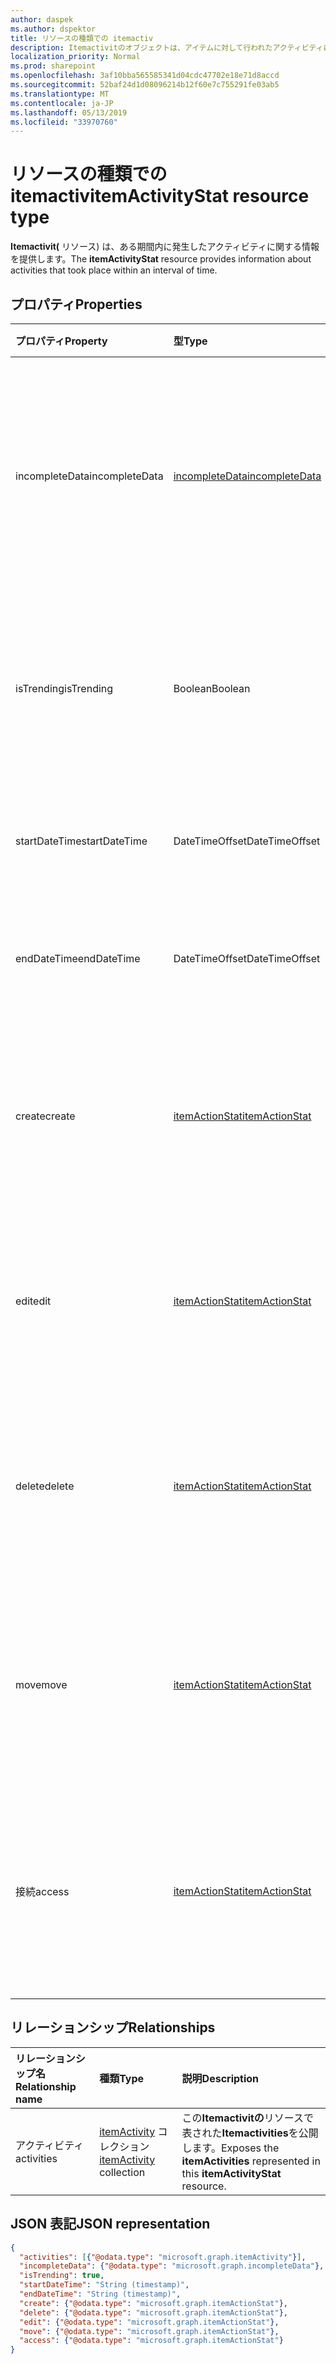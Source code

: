 ```yaml
---
author: daspek
ms.author: dspektor
title: リソースの種類での itemactiv
description: Itemactivitのオブジェクトは、アイテムに対して行われたアクティビティに関する情報を提供します。
localization_priority: Normal
ms.prod: sharepoint
ms.openlocfilehash: 3af10bba565585341d04cdc47702e18e71d8accd
ms.sourcegitcommit: 52baf24d1d08096214b12f60e7c755291fe03ab5
ms.translationtype: MT
ms.contentlocale: ja-JP
ms.lasthandoff: 05/13/2019
ms.locfileid: "33970760"
---
```

# <a name="itemactivitystat-resource-type"></a><span data-ttu-id="46916-103">リソースの種類での itemactiv</span><span class="sxs-lookup"><span data-stu-id="46916-103">itemActivityStat resource type</span></span>

<span data-ttu-id="46916-104">**Itemactivit(** リソース) は、ある期間内に発生したアクティビティに関する情報を提供します。</span><span class="sxs-lookup"><span data-stu-id="46916-104">The **itemActivityStat** resource provides information about activities that took place within an interval of time.</span></span>

## <a name="properties"></a><span data-ttu-id="46916-105">プロパティ</span><span class="sxs-lookup"><span data-stu-id="46916-105">Properties</span></span>

| <span data-ttu-id="46916-106">プロパティ</span><span class="sxs-lookup"><span data-stu-id="46916-106">Property</span></span>         | <span data-ttu-id="46916-107">型</span><span class="sxs-lookup"><span data-stu-id="46916-107">Type</span></span>                    | <span data-ttu-id="46916-108">説明</span><span class="sxs-lookup"><span data-stu-id="46916-108">Description</span></span>
|:-----------------|:------------------------|:----------------------------------------
| <span data-ttu-id="46916-109">incompleteData</span><span class="sxs-lookup"><span data-stu-id="46916-109">incompleteData</span></span>   | <span data-ttu-id="46916-110">[incompleteData][]</span><span class="sxs-lookup"><span data-stu-id="46916-110">[incompleteData][]</span></span>      | <span data-ttu-id="46916-111">この間隔の統計情報が不完全なデータに基づくことを示します。</span><span class="sxs-lookup"><span data-stu-id="46916-111">Indicates that the statistics in this interval are based on incomplete data.</span></span> <span data-ttu-id="46916-112">値の取得のみ可能です。</span><span class="sxs-lookup"><span data-stu-id="46916-112">Read-only.</span></span>
| <span data-ttu-id="46916-113">isTrending</span><span class="sxs-lookup"><span data-stu-id="46916-113">isTrending</span></span>       | <span data-ttu-id="46916-114">Boolean</span><span class="sxs-lookup"><span data-stu-id="46916-114">Boolean</span></span>                 | <span data-ttu-id="46916-115">アイテムが "傾向" であるかどうかを示します。</span><span class="sxs-lookup"><span data-stu-id="46916-115">Indicates whether the item is "trending."</span></span> <span data-ttu-id="46916-116">値の取得のみ可能です。</span><span class="sxs-lookup"><span data-stu-id="46916-116">Read-only.</span></span>
| <span data-ttu-id="46916-117">startDateTime</span><span class="sxs-lookup"><span data-stu-id="46916-117">startDateTime</span></span>    | <span data-ttu-id="46916-118">DateTimeOffset</span><span class="sxs-lookup"><span data-stu-id="46916-118">DateTimeOffset</span></span>          | <span data-ttu-id="46916-119">間隔が開始されたとき。</span><span class="sxs-lookup"><span data-stu-id="46916-119">When the interval starts.</span></span> <span data-ttu-id="46916-120">値の取得のみ可能です。</span><span class="sxs-lookup"><span data-stu-id="46916-120">Read-only.</span></span>
| <span data-ttu-id="46916-121">endDateTime</span><span class="sxs-lookup"><span data-stu-id="46916-121">endDateTime</span></span>      | <span data-ttu-id="46916-122">DateTimeOffset</span><span class="sxs-lookup"><span data-stu-id="46916-122">DateTimeOffset</span></span>          | <span data-ttu-id="46916-123">間隔が終了したとき。</span><span class="sxs-lookup"><span data-stu-id="46916-123">When the interval ends.</span></span> <span data-ttu-id="46916-124">値の取得のみ可能です。</span><span class="sxs-lookup"><span data-stu-id="46916-124">Read-only.</span></span>
| <span data-ttu-id="46916-125">create</span><span class="sxs-lookup"><span data-stu-id="46916-125">create</span></span>           | <span data-ttu-id="46916-126">[itemActionStat][]</span><span class="sxs-lookup"><span data-stu-id="46916-126">[itemActionStat][]</span></span>      | <span data-ttu-id="46916-127">この間隔における**create**アクションに関する統計。</span><span class="sxs-lookup"><span data-stu-id="46916-127">Statistics about the **create** actions in this interval.</span></span> <span data-ttu-id="46916-128">値の取得のみ可能です。</span><span class="sxs-lookup"><span data-stu-id="46916-128">Read-only.</span></span>
| <span data-ttu-id="46916-129">edit</span><span class="sxs-lookup"><span data-stu-id="46916-129">edit</span></span>             | <span data-ttu-id="46916-130">[itemActionStat][]</span><span class="sxs-lookup"><span data-stu-id="46916-130">[itemActionStat][]</span></span>      | <span data-ttu-id="46916-131">この間隔の**編集**アクションに関する統計。</span><span class="sxs-lookup"><span data-stu-id="46916-131">Statistics about the **edit** actions in this interval.</span></span> <span data-ttu-id="46916-132">値の取得のみ可能です。</span><span class="sxs-lookup"><span data-stu-id="46916-132">Read-only.</span></span>
| <span data-ttu-id="46916-133">delete</span><span class="sxs-lookup"><span data-stu-id="46916-133">delete</span></span>           | <span data-ttu-id="46916-134">[itemActionStat][]</span><span class="sxs-lookup"><span data-stu-id="46916-134">[itemActionStat][]</span></span>      | <span data-ttu-id="46916-135">この間隔の**削除**アクションに関する統計情報。</span><span class="sxs-lookup"><span data-stu-id="46916-135">Statistics about the **delete** actions in this interval.</span></span> <span data-ttu-id="46916-136">値の取得のみ可能です。</span><span class="sxs-lookup"><span data-stu-id="46916-136">Read-only.</span></span>
| <span data-ttu-id="46916-137">move</span><span class="sxs-lookup"><span data-stu-id="46916-137">move</span></span>             | <span data-ttu-id="46916-138">[itemActionStat][]</span><span class="sxs-lookup"><span data-stu-id="46916-138">[itemActionStat][]</span></span>      | <span data-ttu-id="46916-139">この間隔における**移動**アクションに関する統計。</span><span class="sxs-lookup"><span data-stu-id="46916-139">Statistics about the **move** actions in this interval.</span></span> <span data-ttu-id="46916-140">値の取得のみ可能です。</span><span class="sxs-lookup"><span data-stu-id="46916-140">Read-only.</span></span>
| <span data-ttu-id="46916-141">接続</span><span class="sxs-lookup"><span data-stu-id="46916-141">access</span></span>           | <span data-ttu-id="46916-142">[itemActionStat][]</span><span class="sxs-lookup"><span data-stu-id="46916-142">[itemActionStat][]</span></span>      | <span data-ttu-id="46916-143">この間隔における**アクセス**アクションに関する統計情報。</span><span class="sxs-lookup"><span data-stu-id="46916-143">Statistics about the **access** actions in this interval.</span></span> <span data-ttu-id="46916-144">値の取得のみ可能です。</span><span class="sxs-lookup"><span data-stu-id="46916-144">Read-only.</span></span>

[itemActionStat]: itemactionstat.md
[incompleteData]: incompletedata.md

## <a name="relationships"></a><span data-ttu-id="46916-147">リレーションシップ</span><span class="sxs-lookup"><span data-stu-id="46916-147">Relationships</span></span>

| <span data-ttu-id="46916-148">リレーションシップ名</span><span class="sxs-lookup"><span data-stu-id="46916-148">Relationship name</span></span> | <span data-ttu-id="46916-149">種類</span><span class="sxs-lookup"><span data-stu-id="46916-149">Type</span></span>                        | <span data-ttu-id="46916-150">説明</span><span class="sxs-lookup"><span data-stu-id="46916-150">Description</span></span>
|:------------------|:----------------------------|:---------------------------
| <span data-ttu-id="46916-151">アクティビティ</span><span class="sxs-lookup"><span data-stu-id="46916-151">activities</span></span>        | <span data-ttu-id="46916-152">[itemActivity][] コレクション</span><span class="sxs-lookup"><span data-stu-id="46916-152">[itemActivity][] collection</span></span> | <span data-ttu-id="46916-153">この**Itemactivitの**リソースで表された**Itemactivities**を公開します。</span><span class="sxs-lookup"><span data-stu-id="46916-153">Exposes the **itemActivities** represented in this **itemActivityStat** resource.</span></span>

[itemActivity]: itemactivity.md

## <a name="json-representation"></a><span data-ttu-id="46916-155">JSON 表記</span><span class="sxs-lookup"><span data-stu-id="46916-155">JSON representation</span></span>

<!-- {
  "blockType": "resource",
  "optionalProperties": [ ],
  "baseType": "microsoft.graph.entity",
  "@type": "microsoft.graph.itemActivityStat",
}-->

```json
{
  "activities": [{"@odata.type": "microsoft.graph.itemActivity"}],
  "incompleteData": {"@odata.type": "microsoft.graph.incompleteData"},
  "isTrending": true,
  "startDateTime": "String (timestamp)",
  "endDateTime": "String (timestamp)",
  "create": {"@odata.type": "microsoft.graph.itemActionStat"},
  "delete": {"@odata.type": "microsoft.graph.itemActionStat"},
  "edit": {"@odata.type": "microsoft.graph.itemActionStat"},
  "move": {"@odata.type": "microsoft.graph.itemActionStat"},
  "access": {"@odata.type": "microsoft.graph.itemActionStat"}
}
```

<!--
{
  "type": "#page.annotation",
  "description": "The ItemActivityStat object provides information about activities that took place on an item.",
  "keywords": "activities,activity,action,analytics",
  "section": "documentation",
  "tocPath": "Resources/ItemActivityStat",
  "suppressions": []
}
-->
